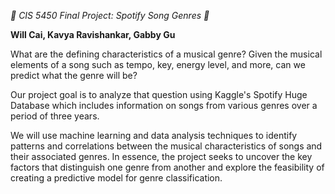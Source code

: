 *🎹 CIS 5450 Final Project: Spotify Song Genres 🎹*

**Will Cai, Kavya Ravishankar, Gabby Gu**


What are the defining characteristics of a musical genre? Given the musical elements of a song such as tempo, key, energy level, and more, can we predict what the genre will be?

Our project goal is to analyze that question using Kaggle's Spotify Huge Database which includes information on songs from various genres over a period of three years.

We will use machine learning and data analysis techniques to identify patterns and correlations between the musical characteristics of songs and their associated genres. In essence, the project seeks to uncover the key factors that distinguish one genre from another and explore the feasibility of creating a predictive model for genre classification.
